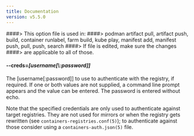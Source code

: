 ```yaml
---
title: Documentation
version: v5.5.0
---
```


####> This option file is used in:
####>   podman artifact pull, artifact push, build, container runlabel, farm build, kube play, manifest add, manifest push, pull, push, search
####> If file is edited, make sure the changes
####> are applicable to all of those.
#### **--creds**=*[username[\\:password]]*

The [username[:password]] to use to authenticate with the registry, if required.
If one or both values are not supplied, a command line prompt appears and the
value can be entered. The password is entered without echo.

Note that the specified credentials are only used to authenticate against
target registries.  They are not used for mirrors or when the registry gets
rewritten (see `containers-registries.conf(5)`); to authenticate against those
consider using a `containers-auth.json(5)` file.
